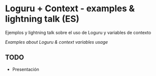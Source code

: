 # Loguru + Context - examples & lightning talk (ES)

Ejemplos y lightning talk sobre el uso de Loguru y variables de contexto

_Examples about Loguru & context variables usage_

## TODO

- Presentación
